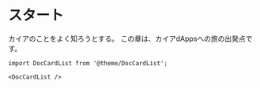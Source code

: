 # スタート

カイアのことをよく知ろうとする。 この章は、カイアdAppsへの旅の出発点です。

```mdx-code-block
import DocCardList from '@theme/DocCardList';

<DocCardList />
```